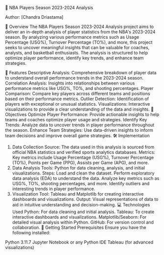 

🏀 NBA Players Season 2023-2024 Analysis

Author: [Chandra Driastama]

📝 Overview
The NBA Players Season 2023-2024 Analysis project aims to deliver an in-depth analysis of player statistics from the NBA's 2023-2024 season. By analyzing various performance metrics such as Usage Percentage (USG%), Turnover Percentage (TO%), and more, this project seeks to uncover meaningful insights that can be valuable for coaches, analysts, and basketball enthusiasts. The analysis is structured to help optimize player performance, identify key trends, and enhance team strategies.

🌟 Features
Descriptive Analysis: Comprehensive breakdown of player data to understand overall performance trends in the 2023-2024 season.
Correlation Analysis: Insights into relationships between various performance metrics like USG%, TO%, and shooting percentages.
Player Comparison: Compare key players across different teams and positions based on their performance metrics.
Outlier Detection: Identification of players with exceptional or unusual statistics.
Visualizations: Interactive visualizations to provide a clear understanding of the data and insights.
🎯 Objectives
Optimize Player Performance: Provide actionable insights to help teams and coaches optimize player usage and strategies.
Identify Key Trends: Analyze data to uncover trends in player performance throughout the season.
Enhance Team Strategies: Use data-driven insights to inform team decisions and improve overall game strategies.
🛠 Implementation
1. Data Collection
Source: The data used in this analysis is sourced from official NBA statistics and verified sports analytics databases.
Metrics: Key metrics include Usage Percentage (USG%), Turnover Percentage (TO%), Points per Game (PPG), Assists per Game (APG), and more.
2. Data Analysis
Tools: Python for data cleaning, analysis, and initial visualizations.
Steps:
Load and clean the dataset.
Perform exploratory data analysis (EDA) to understand the data.
Analyze key metrics such as USG%, TO%, shooting percentages, and more.
Identify outliers and interesting trends in player performance.
3. Visualization
Tool: Tableau and Matplotlib for creating interactive dashboards and visualizations.
Output: Visual representations of data to aid in intuitive understanding and decision-making.
💻 Technologies Used
Python: For data cleaning and initial analysis.
Tableau: To create interactive dashboards and visualizations.
Matplotlib/Seaborn: For detailed visual analysis within Python.
GitHub: For version control and collaboration.
🏁 Getting Started
Prerequisites
Ensure you have the following installed:

Python 3.11.7
Jupyter Notebook or any Python IDE
Tableau (for advanced visualizations)
